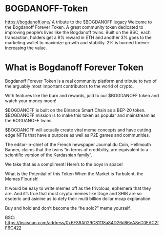 # BOGDANOFF-Token
https://bogdanoff.one/
A tribute to the $BOGDANOFF legacy
Welcome to the Bogdanoff Forever Token. A great community token dedicated to improving people’s lives like the Bogdanoff twins. Built on the BSC, each transaction, holders get a 9% reward in ETH and another 3% goes to the marketing wallet to maximize growth and stability. 2% is burned forever increasing the value.

# What is Bogdanoff Forever Token
Bogdanoff Forever Token is a real community platform and tribute to two of the arguably most important contributors to the world of crypto.

With features like the burn and rewards, jold to our $BOGDANOFF token and watch your money moon!

$BOGDANOFF is built on the Binance Smart Chain as a BEP-20 token. $BOGDANOFF mission is to make this token as popular and mainstream as the BOGDANOFF twins.

$BOGDANOFF will actually create viral meme concepts and have cutting edge NFTs that have a purpose as well as P2E games and communities.

The editor-in-chief of the French newspaper Journal du Coin, Hellmouth Banner, claims that the twins “in terms of credibility, are equivalent to a scientific version of the Kardashian family”.

We take that as a compliment! Here’s to the boys in space!

What is the
Potential of this Token
When the Market is Turbulent, the Memes Flourish!

It would be easy to write memes off as the frivolous, ephemera that they are. And it’s true that most crypto memes like Doge and SHIB are so esoteric and asinine as to defy their multi billion dollar mcap explanation

Buy and hold and don’t become the “he sold?” meme yourself.

BSC: https://bscscan.com/address/0x6F39A029C81118a84D26d86eA8eC0EAC2fF6C422
